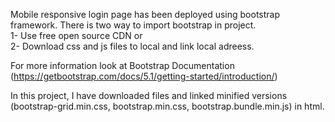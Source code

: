 Mobile responsive login page has been deployed using bootstrap framework.
There is two way to import bootstrap in project. <br>
1- Use free open source CDN or <br>
2- Download css and js files to local and link local adreess.

For more information look at Bootstrap Documentation (https://getbootstrap.com/docs/5.1/getting-started/introduction/)

In this project, I have downloaded files and linked minified versions (bootstrap-grid.min.css, bootstrap.min.css, bootstrap.bundle.min.js) in html.

